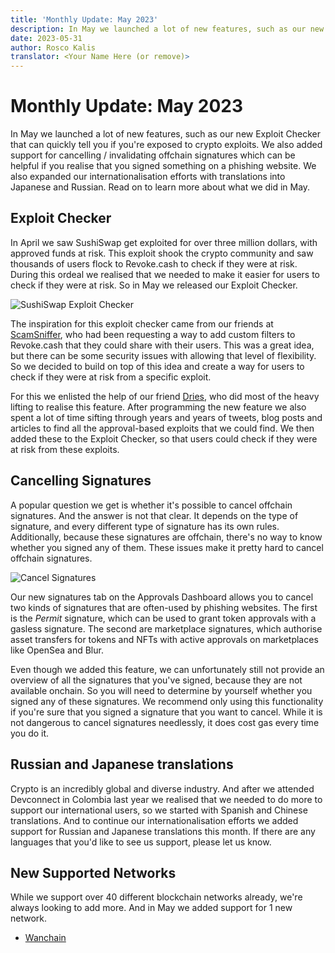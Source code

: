 ```yaml
---
title: 'Monthly Update: May 2023'
description: In May we launched a lot of new features, such as our new Exploit Checker that can quickly tell you if you're exposed to crypto exploits, support for cancelling / invalidating offchain signatures and translations into new languages.
date: 2023-05-31
author: Rosco Kalis
translator: <Your Name Here (or remove)>
---
```


# Monthly Update: May 2023

In May we launched a lot of new features, such as our new Exploit Checker that can quickly tell you if you're exposed to crypto exploits. We also added support for cancelling / invalidating offchain signatures which can be helpful if you realise that you signed something on a phishing website. We also expanded our internationalisation efforts with translations into Japanese and Russian. Read on to learn more about what we did in May.

## Exploit Checker

In April we saw SushiSwap get exploited for over three million dollars, with approved funds at risk. This exploit shook the crypto community and saw thousands of users flock to Revoke.cash to check if they were at risk. During this ordeal we realised that we needed to make it easier for users to check if they were at risk. So in May we released our Exploit Checker.

![SushiSwap Exploit Checker](/assets/images/blog/2023/monthly-update-may/sushiswap-exploit-checker.png)

The inspiration for this exploit checker came from our friends at [ScamSniffer](https://www.scamsniffer.io/), who had been requesting a way to add custom filters to Revoke.cash that they could share with their users. This was a great idea, but there can be some security issues with allowing that level of flexibility. So we decided to build on top of this idea and create a way for users to check if they were at risk from a specific exploit.

For this we enlisted the help of our friend [Dries](https://twitter.com/Steen3S), who did most of the heavy lifting to realise this feature. After programming the new feature we also spent a lot of time sifting through years and years of tweets, blog posts and articles to find all the approval-based exploits that we could find. We then added these to the Exploit Checker, so that users could check if they were at risk from these exploits.

## Cancelling Signatures

A popular question we get is whether it's possible to cancel offchain signatures. And the answer is not that clear. It depends on the type of signature, and every different type of signature has its own rules. Additionally, because these signatures are offchain, there's no way to know whether you signed any of them. These issues make it pretty hard to cancel offchain signatures.

![Cancel Signatures](/assets/images/blog/2023/monthly-update-may/cancel-signatures.png)

Our new signatures tab on the Approvals Dashboard allows you to cancel two kinds of signatures that are often-used by phishing websites. The first is the _Permit_ signature, which can be used to grant token approvals with a gasless signature. The second are marketplace signatures, which authorise asset transfers for tokens and NFTs with active approvals on marketplaces like OpenSea and Blur.

Even though we added this feature, we can unfortunately still not provide an overview of all the signatures that you've signed, because they are not available onchain. So you will need to determine by yourself whether you signed any of these signatures. We recommend only using this functionality if you're sure that you signed a signature that you want to cancel. While it is not dangerous to cancel signatures needlessly, it does cost gas every time you do it.

## Russian and Japanese translations

Crypto is an incredibly global and diverse industry. And after we attended Devconnect in Colombia last year we realised that we needed to do more to support our international users, so we started with Spanish and Chinese translations. And to continue our internationalisation efforts we added support for Russian and Japanese translations this month. If there are any languages that you'd like to see us support, please let us know.

## New Supported Networks

While we support over 40 different blockchain networks already, we're always looking to add more. And in May we added support for 1 new network.

- [Wanchain](/token-approval-checker/wanchain)
